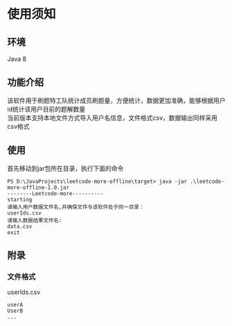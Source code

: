 # 使用须知
## 环境
Java 8
## 功能介绍
该软件用于刷题特工队统计成员刷题量，方便统计，数据更加准确，能够根据用户id统计该用户目前的题解数量  
当前版本支持本地文件方式导入用户名信息，文件格式csv，数据输出同样采用csv格式
## 使用
首先移动到jar包所在目录，执行下面的命令
```
PS D:\JavaProjects\leetcode-more-offline\target> java -jar .\leetcode-more-offline-1.0.jar
--------Leetcode-more----------
starting
请输入用户数据文件名,并确保文件与该软件处于同一目录：
userIds.csv
请输入数据结果文件名:
data.csv
exit
```
## 附录
### 文件格式
userIds.csv
```
userA
UserB
...
```
